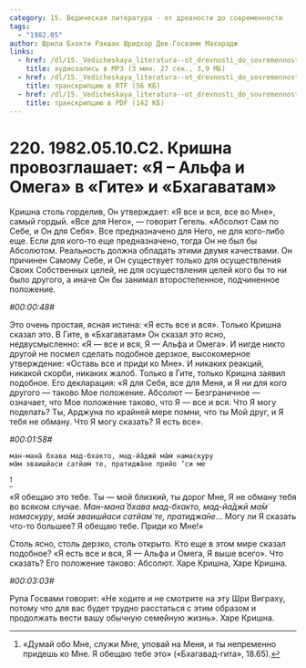 ```yaml
---
category: 15. Ведическая литература - от древности до современности
tags:
  - "1982.05"
author: Шрила Бхакти Ракшак Шридхар Дев-Госвами Махарадж
links:
  - href: /dl/15._Vedicheskaya_literatura--ot_drevnosti_do_sovremennosti/220_1982.05.10.C2_SridharMj_Krishna_provozglashaet_Ja--Alfa_i_Omega_v_Gite_i_Bhagavatam.mp3
    title: аудиозапись в MP3 (3 мин. 27 сек., 3,9 МБ)
  - href: /dl/15._Vedicheskaya_literatura--ot_drevnosti_do_sovremennosti/220_1982.05.10.C2_SridharMj_Krishna_provozglashaet_Ja--Alfa_i_Omega_v_Gite_i_Bhagavatam.rtf
    title: транскрипцию в RTF (56 КБ)
  - href: /dl/15._Vedicheskaya_literatura--ot_drevnosti_do_sovremennosti/220_1982.05.10.C2_SridharMj_Krishna_provozglashaet_Ja--Alfa_i_Omega_v_Gite_i_Bhagavatam.pdf
    title: транскрипцию в PDF (142 КБ)
---
```


# 220. 1982.05.10.С2. Кришна провозглашает: «Я – Альфа и Омега» в «Гите» и «Бхагаватам»

Кришна столь горделив, Он утверждает: «Я все и вся, все во Мне», самый гордый. «Все для Него», — говорит Гегель. «Абсолют Сам по Себе, и Он для Себя». Все предназначено для Него, не для кого-либо еще. Если для кого-то еще предназначено, тогда Он не был бы Абсолютом. Реальность должна обладать этими двумя качествами. Он причинен Самому Себе, и Он существует только для осуществления Своих Собственных целей, не для осуществления целей кого бы то ни было другого, а иначе Он бы занимал второстепенное, подчиненное положение.

*#00:00:48#*

Это очень простая, ясная истина: «Я есть все и вся». Только Кришна сказал это. В Гите, в «Бхагаватам» Он сказал это ясно, недвусмысленно: «Я — все и вся, Я — Альфа и Омега». И нигде никто другой не посмел сделать подобное дерзкое, высокомерное утверждение: «Оставь все и приди ко Мне». И никаких реакций, никакой скорби, никаких жалоб. Только в Гите, только Кришна заявил подобное. Его декларация: «Я для Себя, все для Меня, и Я ни для кого другого — таково Мое положение. Абсолют — Безграничное — означает, что Мое положение таково, что Я — все и вся. Что Я могу поделать? Ты, Арджуна по крайней мере помни, что ты Мой друг, и Я тебя не обману. Что Я могу сказать? Я есть все».

*#00:01:58#*

    ман-мана̄ бхава мад-бхакто, мад-йа̄джӣ ма̄м̇ намаскуру
    ма̄м эваишйаси сатйам̇ те, пратиджа̄не прийо ’си ме
[^_ftn1]

«Я обещаю это тебе. Ты — мой близкий, ты дорог Мне, Я не обману тебя во всяком случае. *Ман-мана̄ бхава мад-бхакто, мад-йа̄джӣ ма̄м̇ намаскуру*, *ма̄м эваишйаси сатйам̇ те, пратиджа̄не…* Могу ли Я сказать что-то большее? Я обещаю тебе. Приди ко Мне!»

Столь ясно, столь дерзко, столь открыто. Кто еще в этом мире сказал подобное? «Я есть все и вся, Я — Альфа и Омега, Я выше всего». Что сказать? Его положение таково: Абсолют. Харе Кришна, Харе Кришна.

*#00:03:03#*

Рупа Госвами говорит: «Не ходите и не смотрите на эту Шри Виграху, потому что для вас будет трудно расстаться с этим образом и продолжать вести вашу обычную семейную жизнь». Харе Кришна.



[^_ftn1]: «Думай обо Мне, служи Мне, уповай на Меня, и ты непременно придешь ко Мне. Я обещаю тебе это» («Бхагавад-гита», 18.65).

